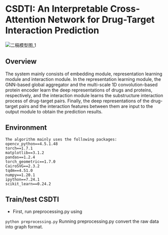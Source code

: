 # CSDTI: An Interpretable Cross-Attention Network for Drug-Target Interaction Prediction
![二稿模型图_1](https://user-images.githubusercontent.com/127482935/224321177-d5980243-1260-47b8-9b7f-d493b9790006.png)

## Overview
The system mainly consists of embedding module, representation learning module and interaction module. In the representation learning module, the GNN-based global aggregator and the multi-scale 1D convolution-based protein encoder learn the deep representations of drugs and proteins, respectively, and the interaction module learns the substructure interaction process of drug-target pairs. Finally, the deep representations of the drug-target pairs and the interaction features between them are input to the output module to obtain the prediction results.

## Environment
    The algorithm mainly uses the following packages:
    opencv_python==4.5.1.48
    torch==1.7.1
    matplotlib==3.1.2
    pandas==1.2.4
    torch_geometric==1.7.0
    CairoSVG==2.3.2
    tqdm==4.51.0
    numpy==1.20.1
    ipython==7.24.1
    scikit_learn==0.24.2
## Train/test CSDTI
* First, run preprocessing.py using

`python preprocessing.py`
Running preprocessing.py convert the raw data into graph format.
